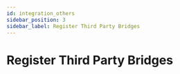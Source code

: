 ```yaml
---
id: integration_others
sidebar_position: 3
sidebar_label: Register Third Party Bridges
---
```


# Register Third Party Bridges

